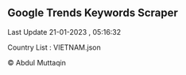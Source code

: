 

## Google Trends Keywords Scraper 
 
Last Update 21-01-2023 , 05:16:32

Country List :
VIETNAM.json



© Abdul Muttaqin 
